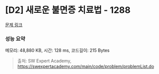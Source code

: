 # [D2] 새로운 불면증 치료법 - 1288 

[문제 링크](https://swexpertacademy.com/main/code/problem/problemDetail.do?contestProbId=AV18_yw6I9MCFAZN) 

### 성능 요약

메모리: 48,880 KB, 시간: 128 ms, 코드길이: 215 Bytes



> 출처: SW Expert Academy, https://swexpertacademy.com/main/code/problem/problemList.do